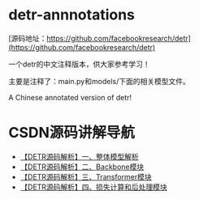 # detr-annnotations
[源码地址：https://github.com/facebookresearch/detr](https://github.com/facebookresearch/detr)

一个detr的中文注释版本，供大家参考学习！

主要是注释了：main.py和models/下面的相关模型文件。

A Chinese annotated version of detr!

# CSDN源码讲解导航

- [【DETR源码解析】一、整体模型解析](https://blog.csdn.net/qq_38253797/article/details/127618806)
- [【DETR源码解析】二、Backbone模块](https://blog.csdn.net/qq_38253797/article/details/127614228)
- [【DETR源码解析】三、Transformer模块](https://blog.csdn.net/qq_38253797/article/details/127616634)
- [【DETR源码解析】四、损失计算和后处理模块](https://blog.csdn.net/qq_38253797/article/details/127618402)
